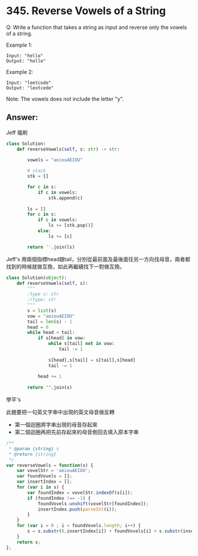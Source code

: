 # 345. Reverse Vowels of a String
Q: Write a function that takes a string as input and reverse only the vowels of a string.

Example 1:
```
Input: "hello"
Output: "holle"
```
Example 2:
```
Input: "leetcode"
Output: "leotcede"
```
Note:
The vowels does not include the letter "y".

## Answer:
Jeff 複刷
```python 3
class Solution:
    def reverseVowels(self, s: str) -> str:
        
        vowels = "aeiouAEIOU"

        # stack
        stk = []

        for c in s:
            if c in vowels:
                stk.append(c)
        
        ls = []
        for c in s:
            if c in vowels:
                ls += [stk.pop()]
            else:
                ls += [c]

        return ''.join(ls)
```


Jeff's
用兩個指標head跟tail，分別從最前面及最後面往另一方向找母音，兩者都找到的時候就做互換，如此再繼續找下一對做互換。
```python
class Solution(object):
    def reverseVowels(self, s):
        """
        :type s: str
        :rtype: str
        """
        s = list(s)
        vow = "aeiouAEIOU"
        tail = len(s) - 1
        head = 0
        while head < tail:
            if s[head] in vow:
                while s[tail] not in vow:
                    tail -= 1
                
                s[head],s[tail] = s[tail],s[head]
                tail -= 1
            
            head += 1
            
        return "".join(s)
```

學平's

此題要把一句英文字串中出現的英文母音做反轉

* 第一個迴圈將字串出現的母音存起來
* 第二個迴圈再把先前存起來的母音倒回去填入原本字串
```javascript
/**
 * @param {string} s
 * @return {string}
 */
var reverseVowels = function(s) {
    var vovelStr = 'aeiouAEIOU';
    var foundVovels = [];
    var insertIndex = [];
    for (var i in s) {
        var foundIndex = vovelStr.indexOf(s[i]);
        if (foundIndex !== -1) {
            foundVovels.unshift(vovelStr[foundIndex]);
            insertIndex.push(parseInt(i));
        }
    }
    for (var i = 0 ; i < foundVovels.length; i++) {
        s = s.substr(0,insertIndex[i]) + foundVovels[i] + s.substr(insertIndex[i]+1);
    }
    return s;
};
```